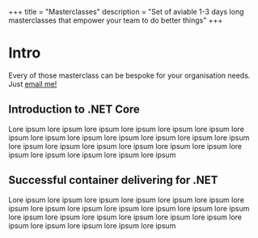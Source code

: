 +++
title = "Masterclasses"
description = "Set of aviable 1-3 days long masterclasses that empower your team to do better things"
+++

# Intro

Every of those masterclass can be bespoke for your organisation needs. Just [email me!](http://google.pl)

## Introduction to .NET Core

Lore ipsum lore ipsum lore ipsum lore ipsum lore ipsum lore ipsum lore ipsum lore ipsum
lore ipsum lore ipsum lore ipsum lore ipsum lore ipsum lore ipsum lore ipsum lore ipsum
lore ipsum lore ipsum lore ipsum lore ipsum lore ipsum lore ipsum lore ipsum lore ipsum

## Successful container delivering for .NET

Lore ipsum lore ipsum lore ipsum lore ipsum lore ipsum lore ipsum lore ipsum lore ipsum
lore ipsum lore ipsum lore ipsum lore ipsum lore ipsum lore ipsum lore ipsum lore ipsum
lore ipsum lore ipsum lore ipsum lore ipsum lore ipsum lore ipsum lore ipsum lore ipsum